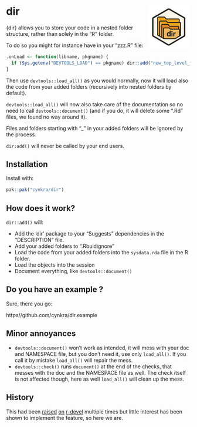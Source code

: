 
<!-- README.md is generated from README.Rmd. Please edit that file -->

# dir <img src="man/figures/logo.png" align="right" height="120" alt="" />

{dir} allows you to store your code in a nested folder structure, rather
than solely in the “R” folder.

To do so you might for instance have in your “zzz.R” file:

``` r
.onLoad <- function(libname, pkgname) {
  if (Sys.getenv("DEVTOOLS_LOAD") == pkgname) dir::add("new_top_level_folder", "maybe_another_one")
}
```

Then use `devtools::load_all()` as you would normally, now it will load
also the code from your added folders (recursively into nested folders
by default).

`devtools::load_all()` will now also take care of the documentation so
no need to call `devtools::document()` (and if you do, it will delete
some “.Rd” files, we found no way around it).

Files and folders starting with “\_” in your added folders will be
ignored by the process.

`dir:add()` will never be called by your end users.

## Installation

Install with:

``` r
pak::pak("cynkra/dir")
```

## How does it work?

`dir::add()` will:

- Add the ‘dir’ package to your “Suggests” dependencies in the
  “DESCRIPTION” file.
- Add your added folders to “.Rbuidignore”
- Load the code from your added folders into the `sysdata.rda` file in
  the R folder.
- Load the objects into the session
- Document everything, like `devtools::document()`

## Do you have an example ?

Sure, there you go:

https//github.com/cynkra/dir.example

## Minor annoyances

- `devtools::document()` won’t work as intended, it will mess with your
  doc and NAMESPACE file, but you don’t need it, use only `load_all()`.
  If you call it by mistake `load_all()` will repair the mess.
- `devtools::check()` runs `document()` at the end of the checks, that
  messes with the doc and the NAMESPACE file as well. The check itself
  is not affected though, here as well `load_all()` will clean up the
  mess.

## History

This had been
[raised](https://stat.ethz.ch/pipermail/r-devel/2009-December/056022.html)
[on](https://stat.ethz.ch/pipermail/r-devel/2010-February/056513.html)
[r-devel](https://hypatia.math.ethz.ch/pipermail/r-devel/2023-March/082496.html)
multiple times but little interest has been shown to implement the
feature, so here we are.
